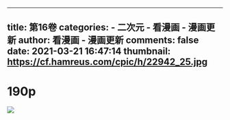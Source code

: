 
---
title: 第16卷
categories: 
    - 二次元
    - 看漫画 - 漫画更新
author: 看漫画 - 漫画更新
comments: false
date: 2021-03-21 16:47:14
thumbnail: https://cf.hamreus.com/cpic/h/22942_25.jpg
---

<div>   
<h1>190p</h1>
            <img src="https://cf.hamreus.com/cpic/h/22942_25.jpg" referrerpolicy="no-referrer">  
</div>
            